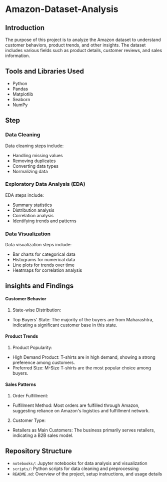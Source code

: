 # Amazon-Dataset-Analysis
## Introduction
The purpose of this project is to analyze the Amazon dataset to understand customer behaviors, product trends, and other insights. The dataset includes various fields such as product details, customer reviews, and sales information.

## Tools and Libraries Used
- Python
- Pandas
- Matplotlib
- Seaborn
- NumPy

## Step 
### Data Cleaning
Data cleaning steps include:
- Handling missing values
- Removing duplicates
- Converting data types
- Normalizing data


### Exploratory Data Analysis (EDA)
EDA steps include:
- Summary statistics
- Distribution analysis
- Correlation analysis
- Identifying trends and patterns

### Data Visualization
Data visualization steps include:
- Bar charts for categorical data
- Histograms for numerical data
- Line plots for trends over time
- Heatmaps for correlation analysis

## insights and Findings
#### Customer Behavior
1. State-wise Distribution:
- Top Buyers' State: The majority of the buyers are from Maharashtra, indicating a significant customer base in this state.

#### Product Trends
1. Product Popularity:
- High Demand Product: T-shirts are in high demand, showing a strong preference among customers.
- Preferred Size: M-Size T-shirts are the most popular choice among buyers.

#### Sales Patterns
1. Order Fulfillment:
- Fulfillment Method: Most orders are fulfilled through Amazon, suggesting reliance on Amazon's logistics and fulfillment network.
2. Customer Type:
- Retailers as Main Customers: The business primarily serves retailers, indicating a B2B sales model.

## Repository Structure
- `notebooks/`: Jupyter notebooks for data analysis and visualization
- `scripts/`: Python scripts for data cleaning and preprocessing
- `README.md`: Overview of the project, setup instructions, and usage details
